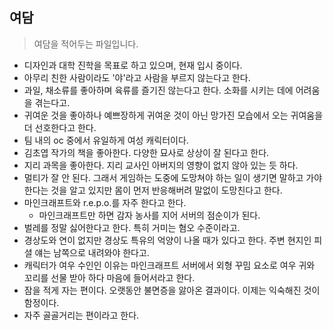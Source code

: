 ## 여담
> 여담을 적어두는 파일입니다.

- 디자인과 대학 진학을 목표로 하고 있으며, 현재 입시 중이다.
- 아무리 친한 사람이라도 '야'라고 사람을 부르지 않는다고 한다.
- 과일, 채소류를 좋아하며 육류를 즐기진 않는다고 한다. 소화를 시키는 데에 어려움을 겪는다고.
- 귀여운 것을 좋아하나 예쁘장하게 귀여운 것이 아닌 망가진 모습에서 오는 귀여움을 더 선호한다고 한다.
- 팀 내의 oc 중에서 유일하게 여성 캐릭터이다.
- 김초엽 작가의 책을 좋아한다. 다양한 묘사로 상상이 잘 된다고 한다.
- 지리 과목을 좋아한다. 지리 교사인 아버지의 영향이 없지 않아 있는 듯 하다.
- 멀티가 잘 안 된다. 그래서 게임하는 도중에 도망쳐야 하는 일이 생기면 말하고 가야 한다는 것을 알고 있지만 몸이 먼저 반응해버려 말없이 도망친다고 한다.
- 마인크래프트와 r.e.p.o.를 자주 한다고 한다.
	- 마인크래프트만 하면 감자 농사를 지어 서버의 점순이가 된다.
- 벌레를 정말 싫어한다고 한다. 특히 거미는 혐오 수준이라고.
- 경상도와 연이 없지만 경상도 특유의 억양이 나올 때가 있다고 한다. 주변 현지인 피셜 얘는 남쪽으로 내려와야 한다고.
- 캐릭터가 여우 수인인 이유는 마인크래프트 서버에서 외형 꾸밈 요소로 여우 귀와 꼬리를 선물 받아 하다 마음에 들어서라고 한다.
- 잠을 적게 자는 편이다. 오랫동안 불면증을 앓아온 결과이다. 이제는 익숙해진 것이 함정이다.
- 자주 골골거리는 편이라고 한다.
